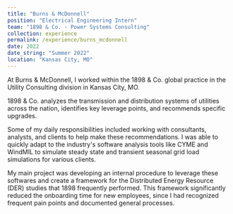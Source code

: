 ```yaml
---
title: "Burns & McDonnell"
position: "Electrical Engineering Intern"
team: "1898 & Co. - Power Systems Consulting"
collection: experience
permalink: /experience/burns_mcdonnell
date: 2022
date_string: "Summer 2022"
location: "Kansas City, MO"
---
```


At Burns & McDonnell, I worked within the 1898 & Co. global practice in the Utility Consulting division in Kansas City, MO.

1898 & Co. analyzes the transmission and distribution systems of utilities across the nation, identifies key leverage points, and recommends specific upgrades.

Some of my daily responsibilities included working with consultants, analysts, and clients to help make these recommendations. I was able to quickly adapt to the industry's software analysis tools like CYME and WindMIL to simulate steady state and transient seasonal grid load simulations for various clients.

My main project was developing an internal procedure to leverage these softwares and create a framework for the Distributed Energy Resource (DER) studies that 1898 frequently performed. This framework significantly reduced the onboarding time for new employees, since I had recognized frequent pain points and documented general processes.
